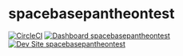 # spacebasepantheontest

[![CircleCI](https://circleci.com/gh/treasuretron/spacebasepantheontest.svg?style=shield)](https://circleci.com/gh/treasuretron/spacebasepantheontest)
[![Dashboard spacebasepantheontest](https://img.shields.io/badge/dashboard-spacebasepantheontest-yellow.svg)](https://dashboard.pantheon.io/sites/275cb3f9-856b-4d43-b7cf-2ffc863385d5#dev/code)
[![Dev Site spacebasepantheontest](https://img.shields.io/badge/site-spacebasepantheontest-blue.svg)](http://dev-spacebasepantheontest.pantheonsite.io/)